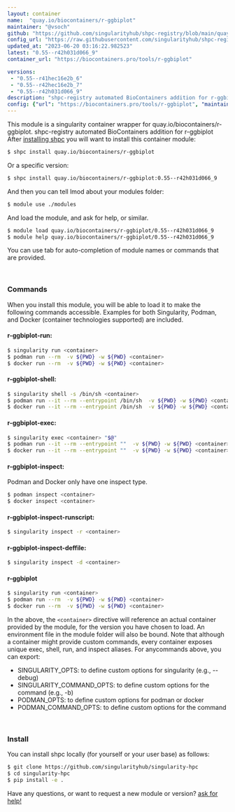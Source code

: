 ```yaml
---
layout: container
name:  "quay.io/biocontainers/r-ggbiplot"
maintainer: "@vsoch"
github: "https://github.com/singularityhub/shpc-registry/blob/main/quay.io/biocontainers/r-ggbiplot/container.yaml"
config_url: "https://raw.githubusercontent.com/singularityhub/shpc-registry/main/quay.io/biocontainers/r-ggbiplot/container.yaml"
updated_at: "2023-06-20 03:16:22.982523"
latest: "0.55--r42h031d066_9"
container_url: "https://biocontainers.pro/tools/r-ggbiplot"

versions:
 - "0.55--r41hec16e2b_6"
 - "0.55--r42hec16e2b_7"
 - "0.55--r42h031d066_9"
description: "shpc-registry automated BioContainers addition for r-ggbiplot"
config: {"url": "https://biocontainers.pro/tools/r-ggbiplot", "maintainer": "@vsoch", "description": "shpc-registry automated BioContainers addition for r-ggbiplot", "latest": {"0.55--r42h031d066_9": "sha256:ca309c0cd7943f0c5e2d051dea3f66f7adad0ce51adb40ca72f0da3329c18758"}, "tags": {"0.55--r41hec16e2b_6": "sha256:472700031cca35b92a885cfbbce9c5467f24f83a890988c34c6781181af9636e", "0.55--r42hec16e2b_7": "sha256:0354c939a170cba20cfd76e5038edc376804f9fc53ba5360698f28535326b088", "0.55--r42h031d066_9": "sha256:ca309c0cd7943f0c5e2d051dea3f66f7adad0ce51adb40ca72f0da3329c18758"}, "docker": "quay.io/biocontainers/r-ggbiplot"}
---
```


This module is a singularity container wrapper for quay.io/biocontainers/r-ggbiplot.
shpc-registry automated BioContainers addition for r-ggbiplot
After [installing shpc](#install) you will want to install this container module:


```bash
$ shpc install quay.io/biocontainers/r-ggbiplot
```

Or a specific version:

```bash
$ shpc install quay.io/biocontainers/r-ggbiplot:0.55--r42h031d066_9
```

And then you can tell lmod about your modules folder:

```bash
$ module use ./modules
```

And load the module, and ask for help, or similar.

```bash
$ module load quay.io/biocontainers/r-ggbiplot/0.55--r42h031d066_9
$ module help quay.io/biocontainers/r-ggbiplot/0.55--r42h031d066_9
```

You can use tab for auto-completion of module names or commands that are provided.

<br>

### Commands

When you install this module, you will be able to load it to make the following commands accessible.
Examples for both Singularity, Podman, and Docker (container technologies supported) are included.

#### r-ggbiplot-run:

```bash
$ singularity run <container>
$ podman run --rm  -v ${PWD} -w ${PWD} <container>
$ docker run --rm  -v ${PWD} -w ${PWD} <container>
```

#### r-ggbiplot-shell:

```bash
$ singularity shell -s /bin/sh <container>
$ podman run --it --rm --entrypoint /bin/sh  -v ${PWD} -w ${PWD} <container>
$ docker run --it --rm --entrypoint /bin/sh  -v ${PWD} -w ${PWD} <container>
```

#### r-ggbiplot-exec:

```bash
$ singularity exec <container> "$@"
$ podman run --it --rm --entrypoint ""  -v ${PWD} -w ${PWD} <container> "$@"
$ docker run --it --rm --entrypoint ""  -v ${PWD} -w ${PWD} <container> "$@"
```

#### r-ggbiplot-inspect:

Podman and Docker only have one inspect type.

```bash
$ podman inspect <container>
$ docker inspect <container>
```

#### r-ggbiplot-inspect-runscript:

```bash
$ singularity inspect -r <container>
```

#### r-ggbiplot-inspect-deffile:

```bash
$ singularity inspect -d <container>
```



#### r-ggbiplot

```bash
$ singularity run <container>
$ podman run --rm  -v ${PWD} -w ${PWD} <container>
$ docker run --rm  -v ${PWD} -w ${PWD} <container>
```


In the above, the `<container>` directive will reference an actual container provided
by the module, for the version you have chosen to load. An environment file in the
module folder will also be bound. Note that although a container
might provide custom commands, every container exposes unique exec, shell, run, and
inspect aliases. For anycommands above, you can export:

 - SINGULARITY_OPTS: to define custom options for singularity (e.g., --debug)
 - SINGULARITY_COMMAND_OPTS: to define custom options for the command (e.g., -b)
 - PODMAN_OPTS: to define custom options for podman or docker
 - PODMAN_COMMAND_OPTS: to define custom options for the command

<br>

### Install

You can install shpc locally (for yourself or your user base) as follows:

```bash
$ git clone https://github.com/singularityhub/singularity-hpc
$ cd singularity-hpc
$ pip install -e .
```

Have any questions, or want to request a new module or version? [ask for help!](https://github.com/singularityhub/singularity-hpc/issues)